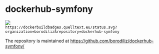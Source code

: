 # dockerhub-symfony

[![](https://dockerbuildbadges.quelltext.eu/status.svg?organization=borodiliz&repository=dockerhub-symfony)](https://hub.docker.com/r/borodiliz/dockerhub-symfony/builds/)  
`https://dockerbuildbadges.quelltext.eu/status.svg?organization=borodiliz&repository=dockerhub-symfony`

The repository is maintained at <https://github.com/borodiliz/dockerhub-symfony/>